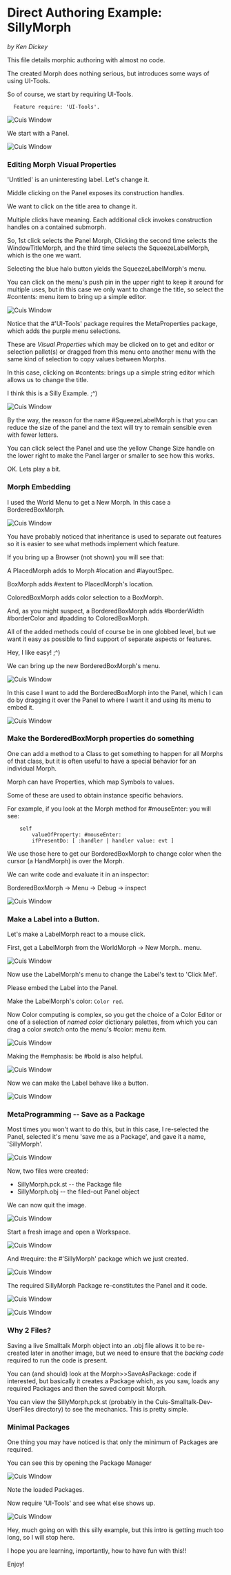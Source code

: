 Direct Authoring Example: SillyMorph
====================================
*by Ken Dickey*

This file details morphic authoring with almost no code.

The created Morph does nothing serious, but
introduces some ways of using UI-Tools.

So of course, we start by requiring UI-Tools.

````Smalltalk
  Feature require: 'UI-Tools'.
````
![Cuis Window](SillyMorph01.png)

We start with a Panel.

![Cuis Window](SillyMorph02.png)

### Editing Morph Visual Properties

'Untitled' is an uninteresting label.  Let's change it.

Middle clicking on the Panel exposes its construction handles.

We want to click on the title area to change it.

Multiple clicks have meaning.  Each additional click invokes construction handles on a contained submorph.

So, 1st click selects the Panel Morph, Clicking the second time selects the WindowTitleMorph, and the third time selects the SqueezeLabelMorph, which is the one we want.

Selecting the blue halo button yields the SqueezeLabelMorph's menu.

You can click on the menu's push pin in the upper right to keep
it around for multiple uses, but in this case we only want to
change the title, so select the #contents: menu item to bring
up a simple editor.

![Cuis Window](SillyMorph03.png)

Notice that the #'UI-Tools' package requires the MetaProperties package, which adds the purple menu selections.

These are _Visual Properties_ which may be clicked on to get and editor
or selection pallet(s) or dragged from this menu onto another menu
with the same kind of selection to copy values between Morphs.

In this case, clicking on #contents: brings up a simple
string editor which allows us to change the title.

I think this is a Silly Example.  ;^)

![Cuis Window](SillyMorph04.png)

By the way, the reason for the name #SqueezeLabelMorph is that you
can reduce the size of the panel and the text will try to remain
sensible even with fewer letters.

You can click select the Panel and use the yellow Change Size handle
on the lower right to make the Panel larger or smaller to see how this
works.

OK. Lets play a bit.

### Morph Embedding

I used the World Menu to get a New Morph.  In this case
a BorderedBoxMorph.

![Cuis Window](SillyMorph05.png)

You have probably noticed that inheritance is used to separate
out features so it is easier to see what methods implement which
feature.

If you bring up a Browser (not shown) you will see that:

A PlacedMorph adds to Morph #location and #layoutSpec.

BoxMorph adds #extent to PlacedMorph's location.

ColoredBoxMorph adds color selection to a BoxMorph.

And, as you might suspect, a BorderedBoxMorph adds #borderWidth
 #borderColor and #padding to ColoredBoxMorph.

All of the added methods could of course be in one globbed level, but
we want it easy as possible to find support of
separate aspects or features.

Hey, I like easy! ;^)

We can bring up the new BorderedBoxMorph's menu.

![Cuis Window](SillyMorph06.png)

In this case I want to add the BorderedBoxMorph into the Panel, which
I can do by dragging it over the Panel to where I want it
and using its menu to embed it.

![Cuis Window](SillyMorph07.png)

### Make the BorderedBoxMorph properties do something

One can add a method to a Class to get something to happen
for all Morphs of that class, but it is often useful to
have a special behavior for an individual Morph.

Morph can have Properties, which map Symbols to values.

Some of these are used to obtain instance specific behaviors.

For example, if you look at the Morph method for #mouseEnter:
you will see:
````Smalltalk
	self 
		valueOfProperty: #mouseEnter: 
		ifPresentDo: [ :handler | handler value: evt ]
````
We use those here to get our BorderedBoxMorph to change color when
the cursor (a HandMorph) is over the Morph.

We can write code and evaluate it in an inspector:

BorderedBoxMorph -> Menu -> Debug -> inspect

![Cuis Window](SillyMorph08.png)

### Make a Label into a Button.

Let's make a LabelMorph react to a mouse click.

First, get a LabelMorph from the WorldMorph -> New Morph.. menu.

![Cuis Window](SillyMorph09.png)

Now use the LabelMorph's menu to change the Label's text to 'Click Me!'.

Please embed the Label into the Panel.

Make the LabelMorph's color: `Color red`.

Now Color computing is complex, so you get the choice of a Color Editor
or one of a selection of _named color_ dictionary palettes, from which
you can drag a color _swatch_ onto the menu's #color: menu item.

![Cuis Window](SillyMorph10.png)

Making the #emphasis: be #bold is also helpful.

![Cuis Window](SillyMorph11.png)

Now we can make the Label behave like a button.

![Cuis Window](SillyMorph12.png)

### MetaProgramming -- Save as a Package

Most times you won't want to do this, but in this case, I
re-selected the Panel, selected it's menu 'save me as a Package',
and gave it a name, 'SillyMorph'.

![Cuis Window](SillyMorph13.png)

Now, two files were created:
- SillyMorph.pck.st   -- the Package file
- SillyMorph.obj      -- the filed-out Panel object

We can now quit the image.

![Cuis Window](SillyMorph15.png)

Start a fresh image and open a Workspace.

![Cuis Window](SillyMorph16.png)

And #require: the #'SillyMorph' package which we just created.

![Cuis Window](SillyMorph17.png)

The required SillyMorph Package re-constitutes the Panel and it code.

![Cuis Window](SillyMorph19.png)

![Cuis Window](SillyMorph20.png)

### Why 2 Files?

Saving a live Smalltalk Morph object into an .obj file
allows it to be re-created
later in another image, but we need to ensure that the _backing code_
required to run the code is present.

You can (and should) look at the Morph>>SaveAsPackage: code
if interested, but basically it creates a Package which, as you
saw, loads any required Packages and then the saved composit
Morph.

You can view the
SillyMorph.pck.st (probably in the Cuis-Smalltalk-Dev-UserFiles
directory) to see the mechanics.  This is pretty simple.

### Minimal Packages

One thing you may have noticed is that only the minimum of
Packages are required.

You can see this by opening the Package Manager

![Cuis Window](SillyMorph21.png)

Note the loaded Packages.

Now require 'UI-Tools' and see what else shows up.

![Cuis Window](SillyMorph22.png)

Hey, much going on with this silly example, but this intro is getting
much too long, so I will stop here.

I hope you are learning, importantly, how to have fun with this!!

Enjoy!
